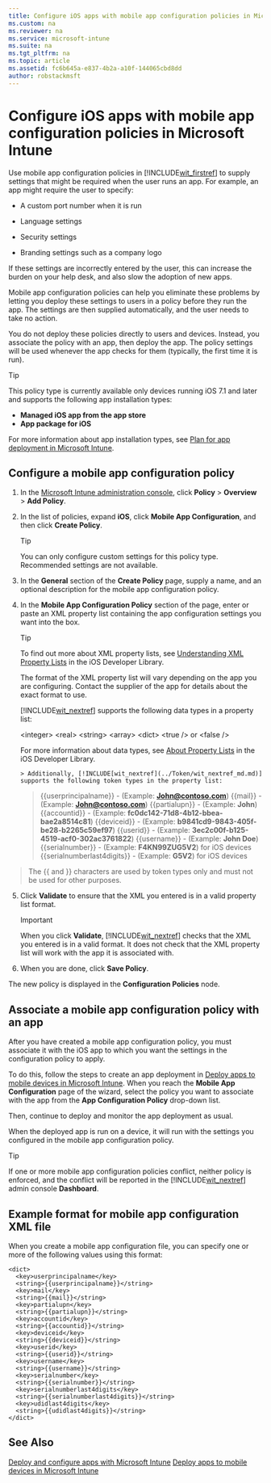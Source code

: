 ```yaml
---
title: Configure iOS apps with mobile app configuration policies in Microsoft Intune
ms.custom: na
ms.reviewer: na
ms.service: microsoft-intune
ms.suite: na
ms.tgt_pltfrm: na
ms.topic: article
ms.assetid: fc6b645a-e837-4b2a-a10f-144065cbd8dd
author: robstackmsft
---
```

# Configure iOS apps with mobile app configuration policies in Microsoft Intune
Use mobile app configuration policies in [!INCLUDE[wit_firstref](../Token/wit_firstref_md.md)] to supply settings that might be required when the user runs an app. For example, an app might require the user to specify:

-   A custom port number when it is run

-   Language settings

-   Security settings

-   Branding settings such as a company logo

If these settings are incorrectly entered by the user, this can increase the burden on your help desk, and also slow the adoption of new apps.

Mobile app configuration policies can help you eliminate these problems by letting you deploy these settings to users in a policy before they run the app. The settings are then supplied automatically, and the user needs to take no action.

You do not deploy these policies directly to users and devices. Instead, you associate the policy with an app, then deploy the app. The policy settings will be used whenever the app checks for them (typically, the first time it is run).

> [!TIP]
> This policy type is currently available only devices running iOS 7.1 and later and supports the following app installation types:
> 
> -   **Managed iOS app from the app store**
> -   **App package for iOS**
> 
> For more information about app installation types, see [Plan for app deployment in Microsoft Intune](../Topic/Plan-for-app-deployment-in-Microsoft-Intune.md).

## Configure a mobile app configuration policy

1.  In the [Microsoft Intune administration console](https://manage.microsoft.com), click **Policy** &gt; **Overview** &gt; **Add Policy**.

2.  In the list of policies, expand **iOS**, click **Mobile App Configuration**, and then click **Create Policy**.

    > [!TIP]
    > You can only configure custom settings for this policy type. Recommended settings are not available.

3.  In the **General** section of the **Create Policy** page, supply a name, and an optional description for the mobile app configuration policy.

4.  In the **Mobile App Configuration Policy** section of the page, enter or paste an  XML property list containing the app configuration settings you want into the box.

    > [!TIP]
    > To find out more about XML property lists, see [Understanding XML Property Lists](https://developer.apple.com/library/ios/documentation/Cocoa/Conceptual/PropertyLists/UnderstandXMLPlist/UnderstandXMLPlist.html) in the iOS Developer Library.
    > 
    > The format of the XML property list will vary depending on the app you are configuring. Contact the supplier of the app for details about the exact format to use.
    > 
    > [!INCLUDE[wit_nextref](../Token/wit_nextref_md.md)] supports the following data types in a property list:
    > 
    > &lt;integer&gt;
    > &lt;real&gt;
    > &lt;string&gt;
    > &lt;array&gt;
    > &lt;dict&gt;
    > &lt;true /&gt; or &lt;false /&gt;
    > 
    > For more information about data types, see [About Property Lists](https://developer.apple.com/library/ios/documentation/Cocoa/Conceptual/PropertyLists/AboutPropertyLists/AboutPropertyLists.html) in the iOS Developer Library.
    >
        > Additionally, [!INCLUDE[wit_nextref](../Token/wit_nextref_md.md)] supports the following token types in the property list:
    >    
    > \{\{userprincipalname\}\} - (Example: **John@contoso.com**)
    > \{\{mail\}\} - (Example: **John@contoso.com**)
    > \{\{partialupn\}\} - (Example: **John**)
    > \{\{accountid\}\} - (Example: **fc0dc142-71d8-4b12-bbea-bae2a8514c81**)
    > \{\{deviceid\}\} - (Example: **b9841cd9-9843-405f-be28-b2265c59ef97**)
    > \{\{userid\}\} - (Example: **3ec2c00f-b125-4519-acf0-302ac3761822**)
    > \{\{username\}\} - (Example: **John Doe**)
    > \{\{serialnumber\}\} - (Example: **F4KN99ZUG5V2**) for iOS devices
    > \{\{serialnumberlast4digits\}\} - (Example: **G5V2**) for iOS devices
>
> The \{\{ and \}\} characters are used by token types only and must not be used for other purposes.




5.  Click **Validate** to ensure that the XML you entered is in a valid property list format.

    > [!IMPORTANT]
    > When you click **Validate**, [!INCLUDE[wit_nextref](../Token/wit_nextref_md.md)] checks that the XML you entered is in a valid format. It does not check that the XML property list will work with the app it is associated with.

6.  When you are done, click **Save Policy**.

The new policy is displayed in the **Configuration Policies** node.

## Associate a mobile app configuration policy with an app
After you have created a mobile app configuration policy, you must associate it with the iOS app to which you want the settings in the configuration policy to apply.

To do this, follow the steps to create an app deployment in [Deploy apps to mobile devices in Microsoft Intune](Deploy-apps-to-mobile-devices-in-Microsoft-Intune.md). When you reach the **Mobile App Configuration** page of the wizard, select the policy you want to associate with the app from the **App Configuration Policy** drop-down list.

Then, continue to deploy and monitor the app deployment as usual.

When the deployed app is run on a device, it will run with the settings you configured in the mobile app configuration policy.

> [!TIP]
> If one or more mobile app configuration policies conflict, neither policy is enforced, and the conflict will be reported in the [!INCLUDE[wit_nextref](../Token/wit_nextref_md.md)] admin console **Dashboard**.

## Example format for mobile app configuration XML file

When you create a mobile app configuration file, you can specify one or more of the following values using this format:

```
<dict>
  <key>userprincipalname</key>
  <string>{{userprincipalname}}</string>
  <key>mail</key>
  <string>{{mail}}</string>
  <key>partialupn</key>
  <string>{{partialupn}}</string>
  <key>accountid</key>
  <string>{{accountid}}</string>
  <key>deviceid</key>
  <string>{{deviceid}}</string>
  <key>userid</key>
  <string>{{userid}}</string>
  <key>username</key>
  <string>{{username}}</string>
  <key>serialnumber</key>
  <string>{{serialnumber}}</string>
  <key>serialnumberlast4digits</key>
  <string>{{serialnumberlast4digits}}</string>
  <key>udidlast4digits</key>
  <string>{{udidlast4digits}}</string>
</dict>

```


## See Also
[Deploy and configure apps with Microsoft Intune](Deploy-and-configure-apps-with-Microsoft-Intune.md)
[Deploy apps to mobile devices in Microsoft Intune](Deploy-apps-to-mobile-devices-in-Microsoft-Intune.md)


